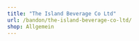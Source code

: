 ```yaml
---
title: "The Island Beverage Co Ltd"
url: /bandon/the-island-beverage-co-ltd/
shop: Allgemein
---
```

